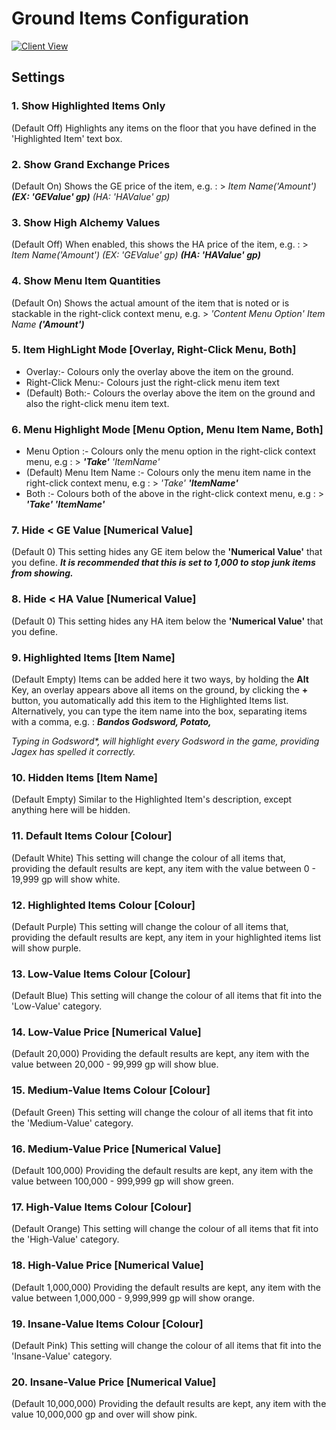 # Ground Items Configuration

[![Client View](https://thumbs.gfycat.com/WellinformedHighAnkolewatusi-size_restricted.gif)](https://gfycat.com/WellinformedHighAnkolewatusi)

## Settings

### 1. Show Highlighted Items Only

(Default Off) Highlights any items on the floor that you have defined in the 'Highlighted Item' text box.

### 2. Show Grand Exchange Prices

(Default On) Shows the GE price of the item, e.g. : > _Item Name('Amount') **(EX: 'GEValue' gp)** (HA: 'HAValue' gp)_

### 3. Show High Alchemy Values

(Default Off) When enabled, this shows the HA price of the item, e.g. : > _Item Name('Amount') (EX: 'GEValue' gp) **(HA: 'HAValue' gp)**_

### 4. Show Menu Item Quantities

(Default On) Shows the actual amount of the item that is noted or is stackable in the right-click context menu, e.g. > _'Content Menu Option' Item Name **('Amount')**_

### 5. Item HighLight Mode [Overlay, Right-Click Menu, Both]

* Overlay:- Colours only the overlay above the item on the ground.
* Right-Click Menu:- Colours just the right-click menu item text
* (Default) Both:- Colours the overlay above the item on the ground and also the right-click menu item text.

### 6. Menu Highlight Mode [Menu Option, Menu Item Name, Both]

* Menu Option :- Colours only the menu option in the right-click context menu, e.g : > _**'Take'** 'ItemName'_
* (Default) Menu Item Name :- Colours only the menu item name in the right-click context menu, e.g : > _'Take' **'ItemName'**_
* Both :- Colours both of the above in the right-click context menu, e.g : > _**'Take' 'ItemName'**_

### 7. Hide < GE Value [Numerical Value]

(Default 0) This setting hides any GE item below the **'Numerical Value'** that you define. _**It is recommended that this is set to 1,000 to stop junk items from showing.**_

### 8. Hide < HA Value [Numerical Value]

(Default 0) This setting hides any HA item below the **'Numerical Value'** that you define.

### 9. Highlighted Items [Item Name]

(Default Empty) Items can be added here it two ways, by holding the **Alt** Key, an overlay appears above all items on the ground, by clicking the **+** button, you automatically add this item to the Highlighted Items list. Alternatively, you can type the item name into the box, separating items with a comma, e.g. : _**Bandos Godsword, Potato,**_

_Typing in Godsword*, will highlight every Godsword in the game, providing Jagex has spelled it correctly._

### 10. Hidden Items [Item Name]

(Default Empty) Similar to the Highlighted Item's description, except anything here will be hidden.

### 11. Default Items Colour [Colour]

(Default White) This setting will change the colour of all items that, providing the default results are kept, any item with the value between 0 - 19,999 gp will show white.

### 12. Highlighted Items Colour [Colour]

(Default Purple) This setting will change the colour of all items that, providing the default results are kept, any item in your highlighted items list will show purple.

### 13. Low-Value Items Colour [Colour]

(Default Blue) This setting will change the colour of all items that fit into the 'Low-Value' category.

### 14. Low-Value Price [Numerical Value]

(Default 20,000) Providing the default results are kept, any item with the value between 20,000 - 99,999 gp will show blue.

### 15. Medium-Value Items Colour [Colour]

(Default Green) This setting will change the colour of all items that fit into the 'Medium-Value' category.

### 16. Medium-Value Price [Numerical Value]

(Default 100,000) Providing the default results are kept, any item with the value between 100,000 - 999,999 gp will show green.

### 17. High-Value Items Colour [Colour]

(Default Orange) This setting will change the colour of all items that fit into the 'High-Value' category.

### 18. High-Value Price [Numerical Value]

(Default 1,000,000) Providing the default results are kept, any item with the value between 1,000,000 - 9,999,999 gp will show orange.

### 19. Insane-Value Items Colour [Colour]

(Default Pink) This setting will change the colour of all items that fit into the 'Insane-Value' category.

### 20. Insane-Value Price [Numerical Value]

(Default 10,000,000) Providing the default results are kept, any item with the value 10,000,000 gp and over will show pink.

